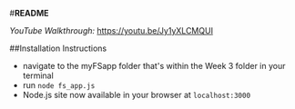 #__README__

_YouTube Walkthrough:_ https://youtu.be/Jy1yXLCMQUI

##Installation Instructions
* navigate to the myFSapp folder that's within the Week 3 folder in your terminal
* run ```node fs_app.js```
* Node.js site now available in your browser at ```localhost:3000```
